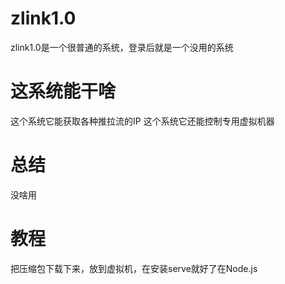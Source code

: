# zlink1.0

zlink1.0是一个很普通的系统，登录后就是一个没用的系统

# 这系统能干啥

这个系统它能获取各种推拉流的IP
这个系统它还能控制专用虚拟机器

# 总结
没啥用

# 教程

把压缩包下载下来，放到虚拟机，在安装serve就好了在Node.js
